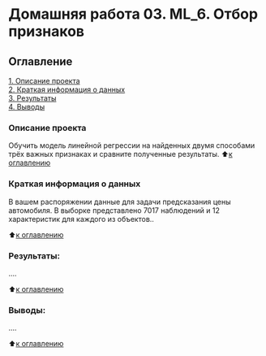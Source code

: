 # Домашняя работа 03. ML_6. Отбор признаков
## Оглавление  
[1. Описание проекта](https://github.com/meliashchenia/Skillfactory_DS_3.0/blob/main/ML_6_HW_03/README.md#Описание-проекта)  
[2. Краткая информация о данных](https://github.com/meliashchenia/Skillfactory_DS_3.0/blob/main/ML_6_HW_03/README.md#Краткая-информация-о-данных)  
[3. Результаты](https://github.com/meliashchenia/Skillfactory_DS_3.0/blob/main/ML_6_HW_03/README.md#Результаты)    
[4. Выводы](https://github.com/meliashchenia/Skillfactory_DS_3.0/blob/main/ML_6_HW_03/README.md#Выводы) 

### Описание проекта    
Обучить модель линейной регрессии на найденных двумя способами трёх важных признаках и сравните полученные результаты. 
:arrow_up:[к оглавлению](https://github.com/meliashchenia/Skillfactory_DS_3.0/blob/main/ML_6_HW_03/README.md#Оглавление)


### Краткая информация о данных
В вашем распоряжении данные для задачи предсказания цены автомобиля. В выборке представлено 7017 наблюдений и 12 характеристик для каждого из объектов..

:arrow_up:[к оглавлению](https://github.com/meliashchenia/Skillfactory_DS_3.0/blob/main/ML_6_HW_03/README.md#Оглавление)


### Результаты:  
....

:arrow_up:[к оглавлению](https://github.com/meliashchenia/Skillfactory_DS_3.0/blob/main/ML_6_HW_03/README.md#Оглавление)


### Выводы:  
....

:arrow_up:[к оглавлению](https://github.com/meliashchenia/Skillfactory_DS_3.0/blob/main/ML_6_HW_03/README.md#Оглавление)